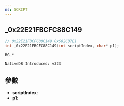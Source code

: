 ```yaml
---
ns: SCRIPT
---
```

## _0x22E21FBCFC88C149

```c
// 0x22E21FBCFC88C149 0x682CB7E1
int _0x22E21FBCFC88C149(int scriptIndex, char* p1);
```

```
BG_*

NativeDB Introduced: v323
```

## 參數
* **scriptIndex**:
* **p1**:
